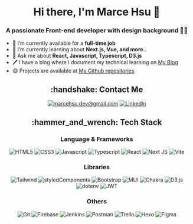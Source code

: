 

  <h1 align="center"> Hi there, I'm Marce Hsu 👋 </h1>
  <h3 align="center"> A passionate Front-end developer with design background 🧑‍🎨 </h3>


* 🔭 I’m currently available for a **full-time job** 
* 🌱 I’m currently learning about **Next.js, Vue, and more..**
* 💬 Ask me about **React, Javascript, Typescript, D3.js**
* 🖊️ I have a blog where I document my technical learning on [My Blog](https://tesiadyn.github.io/blog/)
* 😄 Projects are available at [My Github repositories](https://github.com/Tesiadyn?tab=repositories)

<h2 align="center">:handshake: Contact Me </h2>

<div align="center">

[![marcehsu.dev@gmail.com](https://img.shields.io/badge/Gmail-EA4335.svg?style=for-the-badge&logo=Gmail&logoColor=white)](mailto:marcehsu.dev@gmail.com)
[![LinkedIn](https://img.shields.io/badge/LinkedIn-0A66C2.svg?style=for-the-badge&logo=LinkedIn&logoColor=white)](https://www.linkedin.com/in/marcehsu/)

</div>


<h2 align="center">:hammer_and_wrench: Tech Stack</h2>

<div align="center">
<h3>Language & Frameworks</h3>

![HTML5](https://img.shields.io/badge/HTML5-E34F26.svg?style=for-the-badge&logo=HTML5&logoColor=white)
![CSS3](https://img.shields.io/badge/CSS3-1572B6.svg?style=for-the-badge&logo=CSS3&logoColor=white)
![Javascript](https://img.shields.io/badge/JavaScript-F7DF1E.svg?style=for-the-badge&logo=JavaScript&logoColor=black)
![Typescript](https://img.shields.io/badge/TypeScript-3178C6.svg?style=for-the-badge&logo=TypeScript&logoColor=white)
![React](https://img.shields.io/badge/React-61DAFB.svg?style=for-the-badge&logo=React&logoColor=black)
![Next JS](https://img.shields.io/badge/Next-black?style=for-the-badge&logo=next.js&logoColor=white)
![Vite](https://img.shields.io/badge/Vite-646CFF.svg?style=for-the-badge&logo=Vite&logoColor=white)

</div>

<div align="center">
<h3>Libraries</h3>
  
![Tailwind](https://img.shields.io/badge/Tailwind%20CSS-06B6D4.svg?style=for-the-badge&logo=Tailwind-CSS&logoColor=white)
![styledComponents](https://img.shields.io/badge/styledcomponents-DB7093.svg?style=for-the-badge&logo=styled-components&logoColor=white)
![Bootstrap](https://img.shields.io/badge/Bootstrap-7952B3.svg?style=for-the-badge&logo=Bootstrap&logoColor=white)
![MUI](https://img.shields.io/badge/MUI-007FFF.svg?style=for-the-badge&logo=MUI&logoColor=white)
![Chakra](https://img.shields.io/badge/Chakra%20UI-319795.svg?style=for-the-badge&logo=Chakra-UI&logoColor=white)
![D3.js](https://img.shields.io/badge/D3.js-F9A03C.svg?style=for-the-badge&logo=d3dotjs&logoColor=white)
![dotenv](https://img.shields.io/badge/.ENV-ECD53F.svg?style=for-the-badge&logo=dotenv&logoColor=black)
![JWT](https://img.shields.io/badge/JWT-black?style=for-the-badge&logo=JSON%20web%20tokens)

</div>

<div align="center">
<h3>Others</h3>

![Git](https://img.shields.io/badge/Git-F05032.svg?style=for-the-badge&logo=Git&logoColor=white)
![Firebase](https://img.shields.io/badge/Firebase-DD2C00.svg?style=for-the-badge&logo=Firebase&logoColor=white)
![Jenkins](https://img.shields.io/badge/jenkins-%232C5263.svg?style=for-the-badge&logo=jenkins&logoColor=white)
![Postman](https://img.shields.io/badge/Postman-FF6C37.svg?style=for-the-badge&logo=Postman&logoColor=white)
![Trello](https://img.shields.io/badge/Trello-0052CC.svg?style=for-the-badge&logo=Trello&logoColor=white)
![Hexo](https://img.shields.io/badge/Hexo-0E83CD.svg?style=for-the-badge&logo=Hexo&logoColor=white)
![Figma](https://img.shields.io/badge/Figma-F24E1E.svg?style=for-the-badge&logo=Figma&logoColor=white)

</div>
